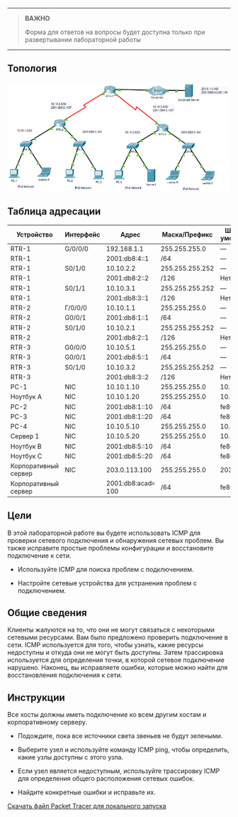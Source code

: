 
---

> **ВАЖНО**
> 
> Форма для ответов на вопросы будет доступна только при развертывании лабораторной работы 

---

## Топология

![](./assets/topology.png)

## Таблица адресации

| Устройство           | Интерфейс | Адрес              | Маска/Префикс   | Шлюз по умолчанию |
|----------------------|-----------|--------------------|-----------------|-------------------|
| RTR-1                | G/0/0/0   | 192.168.1.1        | 255.255.255.0   | —                 |
| RTR-1                |           | 2001:db8:4::1      | /64             | —                 |
| RTR-1                | S0/1/0    | 10.10.2.2          | 255.255.255.252 | —                 |
| RTR-1                |           | 2001:db8:2::2      | /126            | Нет               |
| RTR-1                | S0/1/1    | 10.10.3.1          | 255.255.255.252 | —                 |
| RTR-1                |           | 2001:db8:3::1      | /126            | Нет               |
| RTR-2                | Г/0/0/0   | 10.10.1.1          | 255.255.255.0   | —                 |
| RTR-2                | G0/0/1    | 2001:db8:1::1      | /64             | —                 |
| RTR-2                | S0/1/0    | 10.10.2.1          | 255.255.255.252 | —                 |
| RTR-2                |           | 2001:db8:2::1      | /126            | Нет               |
| RTR-3                | G0/0/0    | 10.10.5.1          | 255.255.255.0   | —                 |
| RTR-3                | G0/0/1    | 2001:db8:5::1      | /64             | —                 |
| RTR-3                | S0/1/0    | 10.10.3.2          | 255.255.255.252 | —                 |
| RTR-3                |           | 2001:db8:3::2      | /126            | Нет               |
| PC-1                 | NIC       | 10.10.1.10         | 255.255.255.0   | 10.10.1.1         |
| Ноутбук A            | NIC       | 10.10.1.20         | 255.255.255.0   | 10.10.1.1         |
| PC-2                 | NIC       | 2001:db8:1::10     | /64             | fe80::1           |
| PC-3                 | NIC       | 2001:db8:1::20     | /64             | fe80::1           |
| PC-4                 | NIC       | 10.10.5.10         | 255.255.255.0   | 10.10.5.1         |
| Сервер 1             | NIC       | 10.10.5.20         | 255.255.255.0   | 10.10.5.1         |
| Ноутбук B            | NIC       | 2001:db8:5::10     | /64             | fe80::1           |
| Ноутбук C            | NIC       | 2001:db8:5::20     | /64             | fe80::1           |
| Корпоративный сервер | NIC       | 203.0.113.100      | 255.255.255.0   | 203.0.113.1       |
| Корпоративный сервер |           | 2001:db8:acad። 100 | /64             | fe80::1           |

## Цели

В этой лабораторной работе вы будете использовать ICMP для проверки сетевого подключения и обнаружения сетевых проблем. Вы также исправите простые проблемы конфигурации и восстановите подключение к сети.

-   Используйте ICMP для поиска проблем с подключением.

-   Настройте сетевые устройства для устранения проблем с подключением.

## Общие сведения

Клиенты жалуются на то, что они не могут связаться с некоторыми сетевыми ресурсами. Вам было предложено проверить подключение в сети. ICMP используется для того, чтобы узнать, какие ресурсы недоступны и откуда они не могут быть доступны. Затем трассировка используется для определения точки, в которой сетевое подключение нарушено. Наконец, вы исправляете ошибки, которые можно найти для восстановления подключения к сети.

## Инструкции

Все хосты должны иметь подключение ко всем другим хостам и корпоративному серверу.

-   Подождите, пока все источники света звеньев не будут зелеными.

-   Выберите узел и используйте команду ICMP ping, чтобы определить, какие узлы доступны с этого узла.

-   Если узел является недоступным, используйте трассировку ICMP для определения общего расположения сетевых ошибок.

-   Найдите конкретные ошибки и исправьте их.

[Скачать файл Packet Tracer для локального запуска](./assets/13.3.1-lab.pka)
